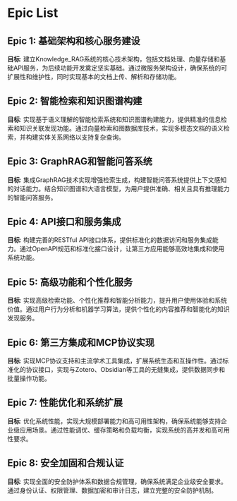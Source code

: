 # Epic List

## Epic 1: 基础架构和核心服务建设
**目标**: 建立Knowledge_RAG系统的核心技术架构，包括文档处理、向量存储和基础API服务，为后续功能开发奠定坚实基础。通过微服务架构设计，确保系统的可扩展性和维护性，同时实现基本的文档上传、解析和存储功能。

## Epic 2: 智能检索和知识图谱构建
**目标**: 实现基于语义理解的智能检索系统和知识图谱构建能力，提供精准的信息检索和知识关联发现功能。通过向量检索和图数据库技术，实现多模态文档的语义检索，并构建实体关系网络以支持复杂查询。

## Epic 3: GraphRAG和智能问答系统
**目标**: 集成GraphRAG技术实现增强检索生成，构建智能问答系统提供上下文感知的对话能力。结合知识图谱和大语言模型，为用户提供准确、相关且具有推理能力的智能问答服务。

## Epic 4: API接口和服务集成
**目标**: 构建完善的RESTful API接口体系，提供标准化的数据访问和服务集成能力。通过OpenAPI规范和标准化接口设计，让第三方应用能够高效地集成和使用系统功能。

## Epic 5: 高级功能和个性化服务
**目标**: 实现高级检索功能、个性化推荐和智能分析能力，提升用户使用体验和系统价值。通过用户行为分析和机器学习算法，提供个性化的内容推荐和智能化的知识发现服务。

## Epic 6: 第三方集成和MCP协议实现
**目标**: 实现MCP协议支持和主流学术工具集成，扩展系统生态和互操作性。通过标准化的协议接口，实现与Zotero、Obsidian等工具的无缝集成，提供数据同步和批量操作功能。

## Epic 7: 性能优化和系统扩展
**目标**: 优化系统性能，实现大规模部署能力和高可用性架构，确保系统能够支持企业级应用场景。通过性能调优、缓存策略和负载均衡，实现系统的高并发和高可用性要求。

## Epic 8: 安全加固和合规认证
**目标**: 实现全面的安全防护体系和数据合规管理，确保系统满足企业级安全要求。通过身份认证、权限管理、数据加密和审计日志，建立完整的安全防护机制。
